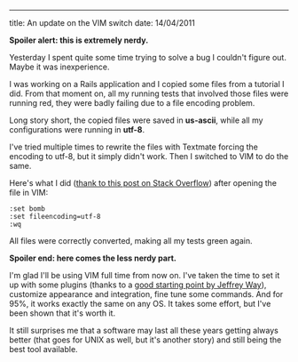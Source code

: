 --- 
title: An update on the VIM switch
date: 14/04/2011


**Spoiler alert: this is extremely nerdy.**

Yesterday I spent quite some time trying to solve a bug I couldn't figure out. Maybe it was inexperience.

I was working on a Rails application and I copied some files from a tutorial I did. From that moment on, all my running tests that involved those files were running red, they were badly failing due to a file encoding problem.

Long story short, the copied files were saved in **us-ascii**, while all my configurations were running in **utf-8**.

I've tried multiple times to rewrite the files with Textmate forcing the encoding to utf-8, but it simply didn't work. Then I switched to VIM to do the same.

Here's what I did ([thank to this post on Stack Overflow](http://stackoverflow.com/questions/778069/how-can-i-change-a-files-encoding-with-vim/810490#810490)) after opening the file in VIM:

    :set bomb
    :set fileencoding=utf-8
    :wq

All files were correctly converted, making all my tests green again.

**Spoiler end: here comes the less nerdy part.**

I'm glad I'll be using VIM full time from now on. I've taken the time to set it up with some plugins (thanks to a [good starting point by Jeffrey Way](https://github.com/JeffreyWay/My-Vim-Repo)), customize appearance and integration, fine tune some commands. And for 95%, it works exactly the same on any OS. It takes some effort, but I've been shown that it's worth it.

It still surprises me that a software may last all these years getting always better (that goes for UNIX as well, but it's another story) and still being the best tool available.
